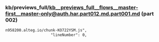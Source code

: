 ### kb/previews_full/kb__previews_full__flows__master-first__master-only@auth.har.part012.md.part001.md (part 002)

```md
n958200.alteg.io/chunk-KO722YSM.js",
                    "lineNumber": 0,
                  
```

```
